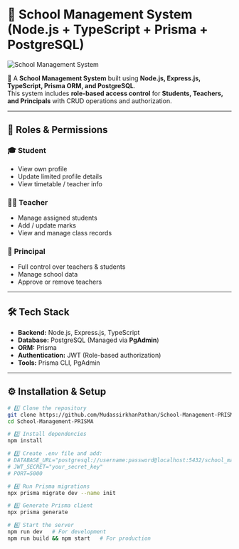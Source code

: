 # 🏫 School Management System (Node.js + TypeScript + Prisma + PostgreSQL)

![School Management System]((https://github.com/MudassirkhanPathan/School-Management-PRISMA/blob/main/Subheading.png))

🚀 A **School Management System** built using **Node.js, Express.js, TypeScript, Prisma ORM, and PostgreSQL**.  
This system includes **role-based access control** for **Students, Teachers, and Principals** with CRUD operations and authorization.

---

## 📌 Roles & Permissions

### 🎓 **Student**
- View own profile  
- Update limited profile details  
- View timetable / teacher info  

### 👨‍🏫 **Teacher**
- Manage assigned students  
- Add / update marks  
- View and manage class records  

### 🏫 **Principal**
- Full control over teachers & students  
- Manage school data  
- Approve or remove teachers  

---

## 🛠️ Tech Stack
- **Backend:** Node.js, Express.js, TypeScript  
- **Database:** PostgreSQL (Managed via **PgAdmin**)  
- **ORM:** Prisma  
- **Authentication:** JWT (Role-based authorization)  
- **Tools:** Prisma CLI, PgAdmin  

---

## ⚙️ Installation & Setup

```bash
# 1️⃣ Clone the repository
git clone https://github.com/MudassirkhanPathan/School-Management-PRISMA.git
cd School-Management-PRISMA

# 2️⃣ Install dependencies
npm install

# 3️⃣ Create .env file and add:
# DATABASE_URL="postgresql://username:password@localhost:5432/school_management"
# JWT_SECRET="your_secret_key"
# PORT=5000

# 4️⃣ Run Prisma migrations
npx prisma migrate dev --name init

# 5️⃣ Generate Prisma client
npx prisma generate

# 6️⃣ Start the server
npm run dev   # For development
npm run build && npm start   # For production
